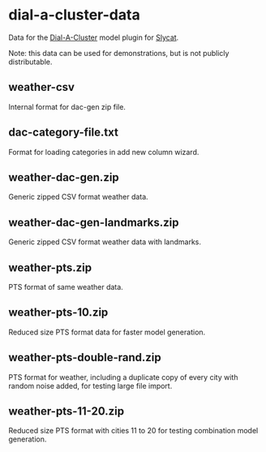 # dial-a-cluster-data
Data for the [Dial-A-Cluster](https://github.com/sandialabs/dial-a-cluster) model plugin for [Slycat](https://github.com/sandialabs/slycat).

Note: this data can be used for demonstrations, but is not publicly distributable.

## weather-csv ##
Internal format for dac-gen zip file.

## dac-category-file.txt ##
Format for loading categories in add new column wizard.

## weather-dac-gen.zip ##
Generic zipped CSV format weather data.

## weather-dac-gen-landmarks.zip ##
Generic zipped CSV format weather data with landmarks.

## weather-pts.zip ##
PTS format of same weather data.

## weather-pts-10.zip ##
Reduced size PTS format data for faster model generation.

## weather-pts-double-rand.zip ##
PTS format for weather, including a duplicate copy of every city with random noise added, for testing large file import.

## weather-pts-11-20.zip ##
Reduced size PTS format with cities 11 to 20 for testing combination model generation.
 

